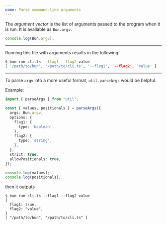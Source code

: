 ```yaml
---
name: Parse command-line arguments
---
```


The _argument vector_ is the list of arguments passed to the program when it is run. It is available as `Bun.argv`.

```ts#cli.ts
console.log(Bun.argv);
```

---

Running this file with arguments results in the following:

```sh
$ bun run cli.ts --flag1 --flag2 value
[ '/path/to/bun', '/path/to/cli.ts', '--flag1', '--flag2', 'value' ]
```

---

To parse `argv` into a more useful format, `util.parseArgs` would be helpful.

Example:

```ts#cli.ts
import { parseArgs } from "util";

const { values, positionals } = parseArgs({
  args: Bun.argv,
  options: {
    flag1: {
      type: 'boolean',
    },
    flag2: {
      type: 'string',
    },
  },
  strict: true,
  allowPositionals: true,
});

console.log(values);
console.log(positionals);
```

then it outputs

```
$ bun run cli.ts --flag1 --flag2 value
{
  flag1: true,
  flag2: "value",
}
[ "/path/to/bun", "/path/to/cli.ts" ]
```

